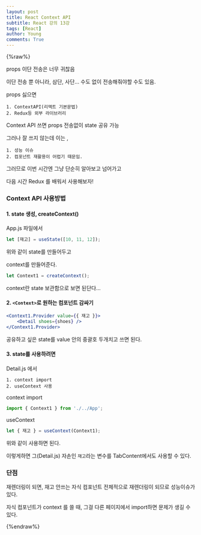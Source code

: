 ```yaml
---
layout: post
title: React Context API
subtitle: React 강의 13강
tags: [React]
author: Young
comments: True
---
```


{%raw%}

props 이단 전송은 너무 귀찮음

이단 전송 뿐 아니라, 삼단, 사단...
수도 없이 전송해줘야할 수도 있음.

props 싫으면

```
1. ContextAPI(리액트 기본문법)
2. Redux등 외부 라이브러리
```

Context API 쓰면
props 전송없이 state 공유 가능

그러나 잘 쓰지 않는데
이는 ,

```
1. 성능 이슈
2. 컴포넌트 재활용이 어렵기 때문임.
```

그러므로 이번 시간엔 그냥 단순히 알아보고 넘어가고

다음 시간 Redux 를 배워서 사용해보자!

### Context API 사용방법

#### 1. state 생성, createContext()

App.js 파일에서

```jsx
let [재고] = useState([10, 11, 12]);
```

위와 같이 state를 만들어두고

context를 만들어준다.

```jsx
let Context1 = createContext();
```

context란 state 보관함으로 보면 된단다...

#### 2. `<Context>`로 원하는 컴포넌트 감싸기

```jsx
<Context1.Provider value={{ 재고 }}>
	<Detail shoes={shoes} />
</Context1.Provider>
```

공유하고 싶은 state를 value 안의 중괄호 두개치고 쓰면 된다.

#### 3. state를 사용하려면

Detail.js 에서

```
1. context import
2. useContext 사용

```

context import

```js
import { Context1 } from './../App';
```

useContext

```js
let { 재고 } = useContext(Context1);
```

위와 같이 사용하면 된다.

이렇게하면 그(Detail.js) 자손인
`재고`라는 변수를 TabContent에서도 사용할 수 있다.

### 단점

재렌더링이 되면,
재고 안쓰는 자식 컴포넌트 전체적으로 재렌더링이 되므로
성능이슈가 있다.

자식 컴포넌트가 context 를 쓸 때,
그걸 다른 페이지에서 import하면 문제가 생길 수 있다.

{%endraw%}
